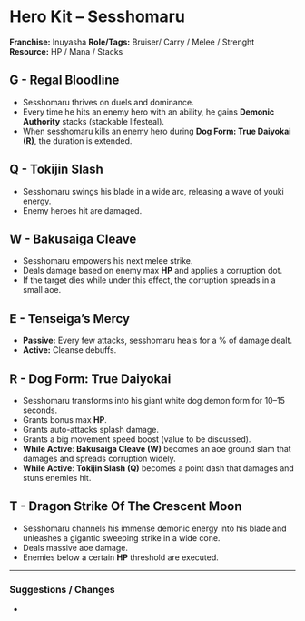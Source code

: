# Hero Kit – Sesshomaru

**Franchise:** Inuyasha
**Role/Tags:** Bruiser/ Carry / Melee / Strenght 
**Resource:** HP / Mana / Stacks

## G - Regal Bloodline
- Sesshomaru thrives on duels and dominance.
- Every time he hits an enemy hero with an ability, he gains **Demonic Authority** stacks (stackable lifesteal).
- When sesshomaru kills an enemy hero during **Dog Form: True Daiyokai (R)**, the duration is extended.

## Q - Tokijin Slash
- Sesshomaru swings his blade in a wide arc, releasing a wave of youki energy.
- Enemy heroes hit are damaged.

## W - Bakusaiga Cleave
- Sesshomaru empowers his next melee strike.
- Deals damage based on enemy max **HP** and applies a corruption dot.
- If the target dies while under this effect, the corruption spreads in a small aoe.

## E - Tenseiga’s Mercy
- **Passive:** Every few attacks, sesshomaru heals for a % of damage dealt.
- **Active:** Cleanse debuffs.

## R - Dog Form: True Daiyokai
- Sesshomaru transforms into his giant white dog demon form for 10–15 seconds.
- Grants bonus max **HP**.
- Grants auto-attacks splash damage.
- Grants a big movement speed boost (value to be discussed).
- **While Active**: **Bakusaiga Cleave (W)** becomes an aoe ground slam that damages and spreads corruption widely.
- **While Active**: **Tokijin Slash (Q)** becomes a point dash that damages and stuns enemies hit.

## T - Dragon Strike Of The Crescent Moon
- Sesshomaru channels his immense demonic energy into his blade and unleashes a gigantic sweeping strike in a wide cone.
- Deals massive aoe damage.
- Enemies below a certain **HP** threshold are executed.

---

### Suggestions / Changes
- <your notes here>